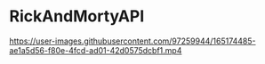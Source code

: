 # RickAndMortyAPI

https://user-images.githubusercontent.com/97259944/165174485-ae1a5d56-f80e-4fcd-ad01-42d0575dcbf1.mp4

